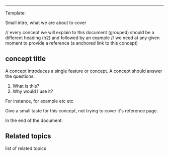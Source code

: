 
<!--
Title: "From raw Metrics to visualization"
custom_edit_url: https://github.com/netdata/learn/blob/master/docs/concepts/visualizations/from-raw-metrics-to-visualization.md
learn_status: Published
learn_topic_type: Concepts
learn_rel_path: docs/concepts/visualizations/from-raw-metrics-to-visualization.md
learn_repo_doc: True
learn_docs_purpose: Beginners corner, explain the terminology of Netdata's metrics, dimensions, labels, charts, context-instances, composites charts and how all these knitted into dashboards 
-->



**********************************************************************
Template:

Small intro, what we are about to cover

// every concept we will explain to this document (grouped) should be a different heading (h2) and followed by an example
// we need at any given moment to provide a reference (a anchored link to this concept)
## concept title

A concept introduces a single feature or concept. A concept should answer the questions:

1. What is this?
2. Why would I use it?

For instance, for example etc etc

Give a small taste for this concept, not trying to cover it's reference page. 

In the end of the document:

## Related topics

list of related topics

